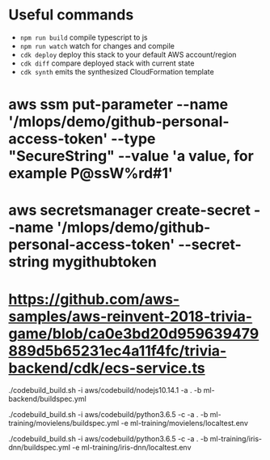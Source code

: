 # Useful commands

 * `npm run build`   compile typescript to js
 * `npm run watch`   watch for changes and compile
 * `cdk deploy`      deploy this stack to your default AWS account/region
 * `cdk diff`        compare deployed stack with current state
 * `cdk synth`       emits the synthesized CloudFormation template


# aws ssm put-parameter --name '/mlops/demo/github-personal-access-token' --type "SecureString" --value 'a value, for example P@ssW%rd#1'
# aws secretsmanager create-secret --name '/mlops/demo/github-personal-access-token' --secret-string mygithubtoken


# https://github.com/aws-samples/aws-reinvent-2018-trivia-game/blob/ca0e3bd20d959639479889d5b65231ec4a11f4fc/trivia-backend/cdk/ecs-service.ts

./codebuild_build.sh -i aws/codebuild/nodejs10.14.1 -a . -b ml-backend/buildspec.yml

./codebuild_build.sh -i aws/codebuild/python3.6.5 -c -a . -b ml-training/movielens/buildspec.yml -e ml-training/movielens/localtest.env 

./codebuild_build.sh -i aws/codebuild/python3.6.5 -c -a . -b ml-training/iris-dnn/buildspec.yml -e ml-training/iris-dnn/localtest.env 